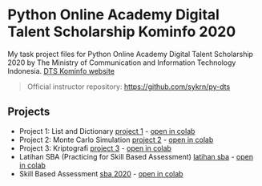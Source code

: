 # Python Online Academy Digital Talent Scholarship Kominfo 2020
My task project files for Python Online Academy Digital Talent Scholarship 2020 by The Ministry of Communication and Information Technology Indonesia. [DTS Kominfo website](https://digitalent.kominfo.go.id/)

> Official instructor repository: https://github.com/sykrn/py-dts

## Projects
* Project 1: List and Dictionary [project 1](https://github.com/sonadztux/dts-kominfo2020-py/blob/master/project1_oa_dts_kominfo_List_and_Dictionary.ipynb) - [open in colab](https://colab.research.google.com/drive/17QdRXkjK6CxX3OFJXEdbDmOMlmzeRR5R)
* Project 2: Monte Carlo Simulation [project 2](https://github.com/sonadztux/dts-kominfo2020-py/blob/master/project2_oa_dts_kominfo_Monte_Carlo_Simulation.ipynb) - [open in colab](https://colab.research.google.com/drive/1QzuB-mEez988Hq9Oh-azcocAVi6if4LG)
* Project 3: Kriptografi [project 3](https://github.com/sonadztux/dts-kominfo2020-py/blob/master/project3_oa_dts_kominfo_Kriptografi.ipynb) - [open in colab](https://colab.research.google.com/drive/1tZSxCtvZJ38u3Lrt1efkR-5yCG_Wfq2i)
* Latihan SBA (Practicing for Skill Based Assessment) [latihan sba](https://github.com/sonadztux/dts-kominfo2020-py/blob/master/LatihanSBA_oa_dts_kominfo.ipynb) - [open in colab](https://colab.research.google.com/drive/16yxzukEtoGA6WzZZhF0JyZGsD3Gs3O-N)
* Skill Based Assessment [sba 2020](https://github.com/sonadztux/dts-kominfo2020-py/blob/master/SBA2020_oa_dts_kominfo.ipynb) - [open in colab](https://colab.research.google.com/drive/17Q0GyUy3XVti3jQ0LI4cluRjnssrUMTZ)
